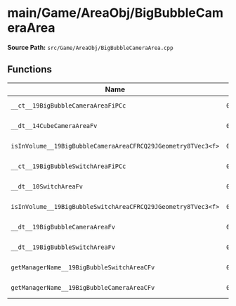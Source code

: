 # main/Game/AreaObj/BigBubbleCameraArea

**Source Path:** `src/Game/AreaObj/BigBubbleCameraArea.cpp`

## Functions

| Name | Address | Match % |
|------|---------|---------|
| `__ct__19BigBubbleCameraAreaFiPCc` | `0x8001F8BC` | :white_check_mark: (100.0%) |
| `__dt__14CubeCameraAreaFv` | `0x8001F8F8` | :white_check_mark: (100.0%) |
| `isInVolume__19BigBubbleCameraAreaCFRCQ29JGeometry8TVec3<f>` | `0x8001F954` | :white_check_mark: (100.0%) |
| `__ct__19BigBubbleSwitchAreaFiPCc` | `0x8001F9A8` | :white_check_mark: (100.0%) |
| `__dt__10SwitchAreaFv` | `0x8001F9E4` | :white_check_mark: (100.0%) |
| `isInVolume__19BigBubbleSwitchAreaCFRCQ29JGeometry8TVec3<f>` | `0x8001FA40` | :white_check_mark: (100.0%) |
| `__dt__19BigBubbleCameraAreaFv` | `0x8001FA94` | :white_check_mark: (100.0%) |
| `__dt__19BigBubbleSwitchAreaFv` | `0x8001FAEC` | :white_check_mark: (100.0%) |
| `getManagerName__19BigBubbleSwitchAreaCFv` | `0x8001FB44` | :white_check_mark: (100.0%) |
| `getManagerName__19BigBubbleCameraAreaCFv` | `0x8001FB50` | :white_check_mark: (100.0%) |